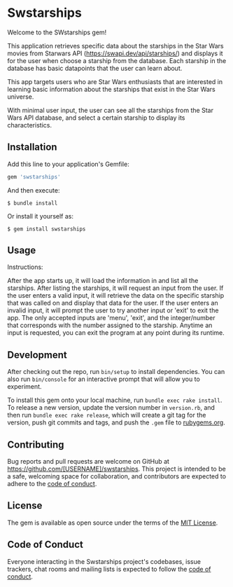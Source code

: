 # Swstarships
Welcome to the SWstarships gem!

This application retrieves specific data about the starships in the Star Wars movies from Starwars API (https://swapi.dev/api/starships/) and displays it for the user when choose a starship from the database. Each starship in the database has basic datapoints that the user can learn about. 

This app targets users who are Star Wars enthusiasts that are interested in learning basic information about the starships that exist in the Star Wars universe.

With minimal user input, the user can see all the starships from the Star Wars API database, and select a certain starship to display its characteristics.


## Installation

Add this line to your application's Gemfile:

```ruby
gem 'swstarships'
```

And then execute:

    $ bundle install

Or install it yourself as:

    $ gem install swstarships

## Usage

Instructions:

After the app starts up, it will load the information in and list all the starships.
After listing the starships, it will request an input from the user.
If the user enters a valid input, it will retrieve the data on the specific starship that was called on and display that data for the user.
If the user enters an invalid input, it will prompt the user to try another input or 'exit' to exit the app.
The only accepted inputs are 'menu', 'exit', and the integer/number that corresponds with the number assigned to the starship.
Anytime an input is requested, you can exit the program at any point during its runtime.

## Development

After checking out the repo, run `bin/setup` to install dependencies. You can also run `bin/console` for an interactive prompt that will allow you to experiment.

To install this gem onto your local machine, run `bundle exec rake install`. To release a new version, update the version number in `version.rb`, and then run `bundle exec rake release`, which will create a git tag for the version, push git commits and tags, and push the `.gem` file to [rubygems.org](https://rubygems.org).

## Contributing

Bug reports and pull requests are welcome on GitHub at https://github.com/[USERNAME]/swstarships. This project is intended to be a safe, welcoming space for collaboration, and contributors are expected to adhere to the [code of conduct](https://github.com/[USERNAME]/swstarships/blob/master/CODE_OF_CONDUCT.md).


## License

The gem is available as open source under the terms of the [MIT License](https://opensource.org/licenses/MIT).

## Code of Conduct

Everyone interacting in the Swstarships project's codebases, issue trackers, chat rooms and mailing lists is expected to follow the [code of conduct](https://github.com/[USERNAME]/swstarships/blob/master/CODE_OF_CONDUCT.md).
